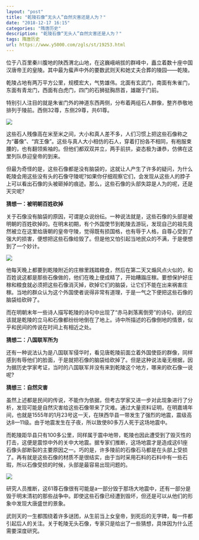 ```yaml
---
layout: "post"
title: "乾陵石像“无头人”自然灾害还是人为？"
date: "2018-12-17 16:15"
categories: "隋唐历史"
description: "乾陵石像“无头人”自然灾害还是人为？"
tags: 隋唐历史
url: https://www.y5000.com/zgls/st/19253.html
---
```






位于八百里秦川腹地的陕西渭北山地，在这巍峨峭拔的群峰中，矗立着数十座中国汉唐帝王的皇陵。其中最为蜚声中外的要数武则天和她丈夫合葬的陵园——乾陵。

乾陵占地有两万平方公里，规模宏大，气势雄伟。北面有玄武门，南面有朱雀门，东面有青龙门，西面有白虎门，四门的石狮挺胸昂首，雄踞于门前。

特别引人注目的就是朱雀门外的神道东西两侧，分布着两组石人群像，整齐恭敬地排列于陵前。西侧32尊，东侧29尊，共61尊。

![](https://img.y5000.com/uploads/allimg/170412/8-1F4121G621923.jpg)

这些石人残像高在米至米之间，大小和真人差不多，人们习惯上把这些石像称之为“蕃像”、“宾王像”。这些与真人大小相仿的石人，穿着打扮各不相同，有袍服束腰的，也有翻领紫袖的。但他们都双双并立，两手前拱，姿态极为谦恭，仿佛在这里列队恭迎皇帝的到来。

但最为奇怪的是，这些石像都是没有脑袋的，这就让人产生了许多的疑问，为什么乾陵会用这些没有头的石像守陵呢?如果你仔细观察它们，会发现从这些人的脖子上可以看出石像的头被砸掉的痕迹。那么，这些石像的头部失踪是人为的呢，还是天灾呢?

**猜想一：被明朝百姓砍掉**

关于石像没有脑袋的原因，可谓是众说纷纭。一种说法就是，这些石像的头部是被明朝的百姓砍掉的。在明末初期，有个外国使节到乾陵去游玩，发现自己的祖先竟然被立在这里给唐朝的皇帝守陵，觉得既有损国格，也有辱于人格，自尊心受到了强大的损害，便想把这些石像给毁了。但是他又怕引起当地民众的不满，于是便想到了一个妙计。

![](https://img.y5000.com/uploads/allimg/170412/8-1F4121GG3919.jpg)

他每天晚上都要到乾陵附近的庄稼里践踏粮食，然后在第二天又煽风点火似的，和百姓说这都是那些石像做的，他们在晚上便成精了，开始糟蹋庄稼。要想保护好庄稼和粮食就必须把这些石像消灭掉，砍掉它们的脑袋，让它们不能在出来祸害庄稼。当地的群众认为这个外国使者说得非常有道理，于是一气之下便把这些石像的脑袋给砍碎了。

而在明朝末年一些诗人描写乾陵的诗句中出现了“赤马剥落离倒旁”的诗句，说的应该就是乾陵的立马和石像都纷纷地倒在了地上。诗中所描述的石像倒地的情景，似乎和民间的传说在时间上有相近之处。

**猜想二：八国联军所为**

还有一种说法认为是八国联军侵华时，看见唐乾陵前面立着外国使臣的群像，同样感到有辱他们的脸面，于是就把石像的脑袋给砍掉了。但是这种说法毫无根据，因为据历史学家考证，当时的八国联军并没有来到乾陵这个地方，哪来的砍石像一说呢?

**猜想三：自然灾害**

虽然上述都是民间的传说，不能作为依据，但考古学家又进一步对此现象进行了分析，发现可能是自然灾害给这些石像带来了灾难。通过大量资料证明，在明嘉靖年间，也就是1555年的1月23号这一天，在陕西华县一带发生了强烈的地震，震级高达8—11级。由于地震发生在子夜，所以致使80多万人死于这场地震中。

而乾陵距华县只有100多公里，同样属于震中地带，乾陵也因此遭受到了毁灭性的打击，这便是震惊中外的关中大地震。据专家们推断，这场地震才是造成这61座石像头部断裂的主要原因之一。巧的是，许多陵前的石像石马都是在头部上受损了。再有就是这些石像的材质不是很结实，由于当时采用石料的石料中有一些石瑕，所以石像受损的时候，头部是最容易出现问题的。

![](https://img.y5000.com/uploads/allimg/170412/8-1F4121GF5F0.jpg)

研究人员推断，这61尊石像很有可能是a一部分毁于那场大地震中，还有一部分是毁于明末清初的那些战争中。即使这些石像已经遭到毁坏，但还是可以从他们的形象中发现大唐盛世的景象。

武则天的一生都围绕着许多谜团，从生前当上女皇帝，到死后的无字碑，每一件都引起后人的关注。关于乾陵无头石像，专家只是给出了一些猜想，具体因为什么还需要深度研究。

